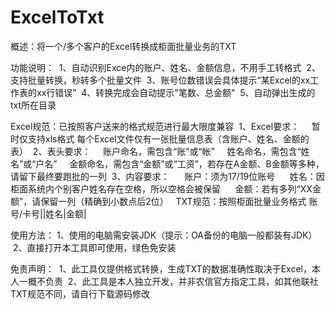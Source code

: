 # ExcelToTxt
  概述：将一个/多个客户的Excel转换成柜面批量业务的TXT

功能说明：
  1、自动识别Exce内的账户、姓名、金额信息，不用手工转格式
  2、支持批量转换，秒转多个批量文件
  3、账号位数错误会具体提示“某Excel的xx工作表的xx行错误”
  4、转换完成会自动提示"笔数、总金额"
  5、自动弹出生成的txt所在目录

Excel规范：已按照客户送来的格式规范进行最大限度兼容
  1、Excel要求：
      暂时仅支持xls格式
      每个Excel文件仅有一张批量信息表（含账户、姓名、金额的表）
  2、表头要求：
      账户命名，需包含“账”或“帐”
      姓名命名，需包含“姓名”或“户名”
      金额命名，需包含“金额”或“工资”，若存在A金额、B金额等多种，请留下最终要跑批的一列
  3、内容要求：
      账户：须为17/19位账号
      姓名：因柜面系统内个别客户姓名存在空格，所以空格会被保留
      金额：若有多列“XX金额”，请保留一列（精确到小数点后2位）
  
TXT规范：按照柜面批量业务格式
  账号/卡号||姓名|金额|

使用方法：
  1、使用的电脑需安装JDK（提示：OA备份的电脑一般都装有JDK）
  2、直接打开本工具即可使用，绿色免安装

免责声明：
  1、此工具仅提供格式转换，生成TXT的数据准确性取决于Excel，本人一概不负责
  2、此工具是本人独立开发，并非农信官方指定工具，如其他联社TXT规范不同，请自行下载源码修改
